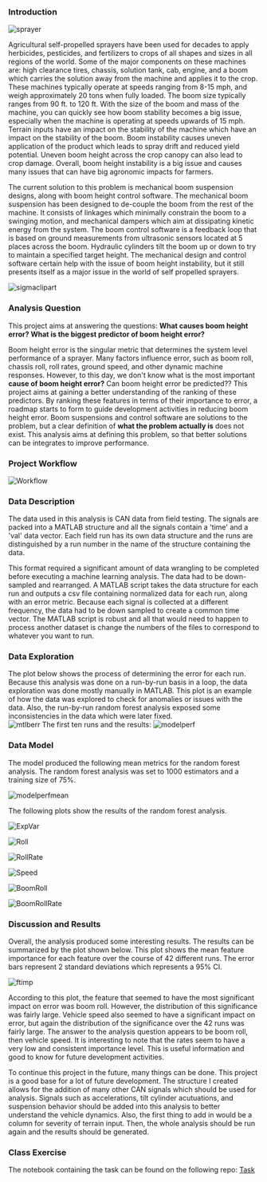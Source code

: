 ### Introduction 

![sprayer](pictures/SprayerInField.jpg)

Agricultural self-propelled sprayers have been used for decades to apply herbicides, pesticides, and fertilizers to crops of all shapes and sizes in all regions of the world. Some of the major components on these machines are: high clearance tires, chassis, solution tank, cab, engine, and a boom which carries the solution away from the machine and applies it to the crop. These machines typically operate at speeds ranging from 8-15 mph, and weigh approximately 20 tons when fully loaded. The boom size typically ranges from 90 ft. to 120 ft. With the size of the boom and mass of the machine, you can quickly see how boom stability becomes a big issue, especially when the machine is operating at speeds upwards of 15 mph. Terrain inputs have an impact on the stability of the machine which have an impact on the stability of the boom. Boom instability causes uneven application of the product which leads to spray drift and reduced yield potential. Uneven boom height across the crop canopy can also lead to crop damage.  Overall, boom height instability is a big issue and causes many issues that can have big agronomic impacts for farmers. 

The current solution to this problem is mechanical boom suspension designs, along with boom height control software. The mechanical boom suspension has been designed to de-couple the boom from the rest of the machine. It consists of linkages which minimally constrain the boom to a swinging motion, and mechanical dampers which aim at dissipating kinetic energy from the system. The boom control software is a feedback loop that is based on ground measurements from ultrasonic sensors located at 5 places across the boom. Hydraulic cylinders tilt the boom up or down to try to maintain a specified target height. The mechanical design and control software certain help with the issue of boom height instability, but it still presents itself as a major issue in the world of self propelled sprayers. 

![sigmaclipart](pictures/sprayerclipartsigma.png)

### Analysis Question 

This project aims at answering the questions: **What causes boom height error? What is the biggest predictor of boom height error?**

Boom height error is the singular metric that determines the system level performance of a sprayer. Many factors influence error, such as boom roll, chassis roll, roll rates, ground speed, and other dynamic machine responses. However, to this day, we don't know what is the most important **cause of boom height error?** Can boom height error be predicted?? This project aims at gaining a better understanding of the ranking of these predictors. By ranking these features in terms of their importance to error, a roadmap starts to form to guide development activities in reducing boom height error. Boom suspensions and control software are solutions to the problem, but a clear definition of **what the problem actually is** does not exist. This analysis aims at defining this problem, so that better solutions can be integrates to improve performance.

### Project Workflow

![Workflow](pictures/ProjectWorkFlow.png)
### Data Description
The data used in this analysis is CAN data from field testing. The signals are packed into a MATLAB structure and all the signals contain a 'time' and a 'val' data vector. Each field run has its own data structure and the runs are distinguished by a run number in the name of the structure containing the data. 

This format required a significant amount of data wrangling to be completed before executing a machine learning analysis. The data had to be down-sampled and rearranged. A MATLAB script takes the data structure for each run and outputs a csv file containing normalized data for each run, along with an error metric. Because each signal is collected at a different frequency, the data had to be down sampled to create a common time vector. The MATLAB script is robust and all that would need to happen to process another dataset is change the numbers of the files to correspond to whatever you want to run. 


### Data Exploration

The plot below shows the process of determining the error for each run. Because this analysis was done on a run-by-run basis in a loop, the data exploration was done mostly manually in MATLAB. This plot is an example of how the data was explored to check for anomalies or issues with the data. Also, the run-by-run random forest analysis exposed some inconsistencies in the data which were later fixed.  
![mtlberr](pictures/AngleErrorMATLAB.PNG)
The first ten runs and the results:
![modelperf](pictures/ModelPerf.PNG)


### Data Model
The model produced the following mean metrics for the random forest analysis. The random forest analysis was set to 1000 estimators and a training size of 75%. 

![modelperfmean](pictures/ModelPerfMean.PNG)

The following plots show the results of the random forest analysis. 

![ExpVar](pictures/ExplainedVariancePerRun.png)

![Roll](pictures/ChassisRollFeatureImportancePerRun.png)

![RollRate](pictures/ChassisRollRateFeatureImportancePerRun.png)

![Speed](pictures/VehicleSpeedFeatureImportancePerRun.png)

![BoomRoll](pictures/BoomRollFeatureImportancePerRun.png)

![BoomRollRate](pictures/BoomRollRateFeatureImportancePerRun.png)


### Discussion and Results
Overall, the analysis produced some interesting results. The results can be summarized by the plot shown below. This plot shows the mean feature importance for each feature over the course of 42 different runs. The error bars represent 2 standard deviations which represents a 95% CI. 

![ftimp](pictures/95CIofMeanFeatImp.png)

According to this plot, the feature that seemed to have the most significant impact on error was boom roll. However, the distribution of this significance was fairly large. Vehicle speed also seemed to have a significant impact on error, but again the distribution of the significance over the 42 runs was fairly large. The answer to the analysis question appears to be boom roll, then vehicle speed. It is interesting to note that the rates seem to have a very low and consistent importance level. This is useful information and good to know for future development activities. 

To continue this project in the future, many things can be done. This project is a good base for a lot of future development. The structure I created allows for the addition of many other CAN signals which should be used for analysis. Signals such as accelerations, tilt cylinder acutuations, and suspension behavior should be added into this analysis to better understand the vehicle dynamics. Also, the first thing to add in would be a column for severity of terrain input. Then, the whole analysis should be run again and the results should be generated. 

### Class Exercise

The notebook containing the task can be found on the following repo: [Task](https://github.com/mdeutsch13/myproject.git "MarkD Repo")

